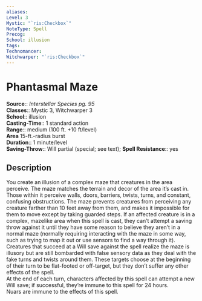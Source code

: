 ```yaml
---
aliases: 
Level: 3
Mystic: "`ris:Checkbox`"
NoteType: Spell
Precog: 
School: illusion 
tags: 
Technomancer: 
Witchwarper: "`ris:Checkbox`"
---
```


# Phantasmal Maze

**Source**:: _Interstellar Species pg. 95_  
**Classes**:: Mystic 3, Witchwarper 3  
**School**:: illusion  
**Casting-Time**:: 1 standard action  
**Range**:: medium (100 ft. +10 ft/level)  
**Area** 15-ft.-radius burst  
**Duration**:: 1 minute/level  
**Saving-Throw**:: Will partial (special; see text);
**Spell Resistance**:: yes

## Description

You create an illusion of a complex maze that creatures in the area perceive. The maze matches the terrain and decor of the area it’s cast in. Those within it perceive walls, doors, barriers, twists, turns, and constant, confusing obstructions. The maze prevents creatures from perceiving any creature farther than 10 feet away from them, and makes it impossible for them to move except by taking guarded steps. If an affected creature is in a complex, mazelike area when this spell is cast, they can’t attempt a saving throw against it until they have some reason to believe they aren’t in a normal maze (normally requiring interacting with the maze in some way, such as trying to map it out or use sensors to find a way through it). Creatures that succeed at a Will save against the spell realize the maze is illusory but are still bombarded with false sensory data as they deal with the fake turns and twists around them. These targets choose at the beginning of their turn to be flat-footed or off-target, but they don’t suffer any other effects of the spell.  
At the end of each turn, characters affected by this spell can attempt a new Will save; if successful, they’re immune to this spell for 24 hours.  
Nuars are immune to the effects of this spell.
